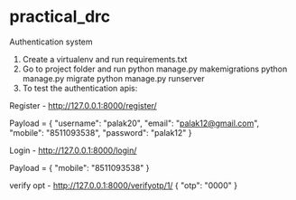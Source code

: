 # practical_drc
Authentication system

1. Create a virtualenv and run requirements.txt
2. Go to project folder and run
python manage.py makemigrations
python manage.py migrate
python manage.py runserver
3. To test the authentication apis:

  Register - http://127.0.0.1:8000/register/

  Payload = 
  {
    "username": "palak20",
    "email": "palak12@gmail.com",
    "mobile": "8511093538",
    "password": "palak12"
}

Login - http://127.0.0.1:8000/login/

  Payload = 
  {
    "mobile": "8511093538"
  }

verify opt - http://127.0.0.1:8000/verifyotp/1/
{
    "otp": "0000"
}